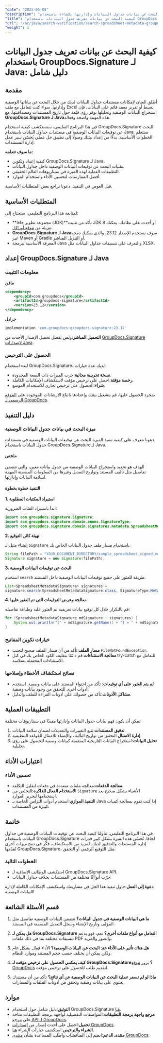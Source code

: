 ```yaml
---
"date": "2025-05-08"
"description": "تعرّف على كيفية البحث عن بيانات جداول البيانات وإدارتها بكفاءة باستخدام GroupDocs.Signature لجافا. يغطي هذا الدليل الإعداد والتنفيذ والتطبيقات العملية."
"title": "كيفية البحث عن بيانات تعريف جدول البيانات باستخدام GroupDocs.Signature لـ Java - دليل شامل"
"url": "/ar/java/search-verification/search-spreadsheet-metadata-groupdocs-signature-java/"
"weight": 1
---
```


# كيفية البحث عن بيانات تعريف جدول البيانات باستخدام GroupDocs.Signature لـ Java: دليل شامل

## مقدمة

أطلق العنان لإمكانات مستندات جداول البيانات لديك من خلال البحث عن بياناتها الوصفية وإدارتها. سواء كنت تتعامل مع ملف Excel بسيط أو تقرير معقد قائم على البيانات، فإن استخراج البيانات الوصفية وتحليلها يوفر رؤى قيّمة حول تاريخ المستندات ومصداقيتها. مع **GroupDocs.Signature لـ Java**هذه المهمة واضحة وفعالة.

في هذا البرنامج التعليمي، سنستكشف كيفية استخدام GroupDocs.Signature للبحث عن توقيعات البيانات الوصفية في مستندات جداول البيانات باستخدام Java. ستتعلم الخطوات الأساسية، بدءًا من إعداد بيئتك وصولًا إلى تطبيق حل عملي يُحسّن سير عمل إدارة المستندات.

**ما سوف تتعلمه:**
- كيفية إعداد وتكوين GroupDocs.Signature لـ Java.
- تقنيات البحث عن توقيعات البيانات الوصفية داخل جداول البيانات.
- التطبيقات العملية لهذه الميزة في سيناريوهات العالم الحقيقي.
- أفضل الممارسات لتحسين الأداء واستخدام الموارد.

قبل الغوص في التنفيذ، دعونا نراجع بعض المتطلبات الأساسية.

## المتطلبات الأساسية

لمتابعة هذا البرنامج التعليمي، ستحتاج إلى:
- **مجموعة تطوير جافا (JDK)**تأكد من تثبيت JDK 8 أو أحدث على نظامك. يمكنك تنزيله من [موقع أوراكل](https://www.oracle.com/java/technologies/javase-downloads.html).
- **GroupDocs.Signature لـ Java**سوف نستخدم الإصدار 23.12، والذي يمكنك دمجه عبر Maven أو Gradle أو التنزيل المباشر.
- المعرفة الأساسية ببرمجة Java والتعرف على تنسيقات جداول البيانات مثل XLSX.

## إعداد GroupDocs.Signature لـ Java

### معلومات التثبيت

**مافن**
```xml
<dependency>
    <groupId>com.groupdocs</groupId>
    <artifactId>groupdocs-signature</artifactId>
    <version>23.12</version>
</dependency>
```

**جرادل**
```gradle
implementation 'com.groupdocs:groupdocs-signature:23.12'
```

**التحميل المباشر**:ولمن يفضل تحميل الإصدار الأحدث من [GroupDocs.Signature لإصدارات Java](https://releases.groupdocs.com/signature/java/).

### الحصول على الترخيص

لبدء استخدام GroupDocs.Signature، لديك عدة خيارات:
- **نسخة تجريبية مجانية**:جرب الميزات ذات السعة المحدودة.
- **رخصة مؤقتة**:احصل على ترخيص مؤقت لاستكشاف الإمكانيات الكاملة.
- **شراء**:الحصول على ترخيص تجاري للاستخدام الموسع.

بمجرد الحصول عليها، قم بتشغيل بيئتك وإعدادها باتباع الإرشادات الموجودة على [الموقع الرسمي لـ GroupDocs](https://purchase.groupdocs.com/buy).

## دليل التنفيذ

### ميزة البحث في بيانات جدول البيانات الوصفية

دعونا نتعرف على كيفية تنفيذ الميزة للبحث عن توقيعات البيانات الوصفية في مستندات جدول البيانات باستخدام GroupDocs.Signature لـ Java.

#### ملخص

الهدف هو تحديد واستخراج البيانات الوصفية من جدول بيانات معين، والتي تتضمن تفاصيل مثل تأليف المستند وتواريخ التعديل وغيرها من المعلومات المضمنة المهمة لسلامة البيانات وإدارتها.

#### التنفيذ خطوة بخطوة

**1. استيراد المكتبات المطلوبة**

ابدأ باستيراد الفئات الضرورية:
```java
import com.groupdocs.signature.Signature;
import com.groupdocs.signature.domain.enums.SignatureType;
import com.groupdocs.signature.domain.signatures.metadata.SpreadsheetMetadataSignature;
```

**2. تهيئة كائن التوقيع**

إنشاء مثيل لـ `Signature` باستخدام مسار ملف جدول البيانات الخاص بك.
```java
String filePath = "YOUR_DOCUMENT_DIRECTORY/sample_spreadsheet_signed_metadata.xlsx";
Signature signature = new Signature(filePath);
```

**3. البحث عن توقيعات البيانات الوصفية**

استخدم `search` طريقة للعثور على جميع توقيعات البيانات الوصفية داخل المستند.
```java
List<SpreadsheetMetadataSignature> signatures = 
signature.search(SpreadsheetMetadataSignature.class, SignatureType.Metadata);
```

**4. معالجة وعرض التوقيعات التي تم العثور عليها**

قم بالتكرار خلال كل توقيع بيانات تعريفية تم العثور عليه وطباعة تفاصيله:
```java
for (SpreadsheetMetadataSignature mdSignature : signatures) {
    System.out.println("[" + mdSignature.getName() + "] = " + mdSignature.getValue());
}
```

### خيارات تكوين المفاتيح

- **مسار الملف**:تأكد من أن مسار الملف صحيح لتجنب `FileNotFoundException`.
- **معالجة الاستثناءات**:قم دائمًا بتغليف الكود الخاص بك في كتل try-catch للتعامل مع الاستثناءات المحتملة بسلاسة.

### نصائح استكشاف الأخطاء وإصلاحها

- **لم يتم العثور على أي توقيعات**: تأكد من احتواء المستند على بيانات وصفية. استخدم أدوات أخرى للتحقق من وجود بيانات وصفية.
- **مشاكل الأذونات**:تأكد من حصولك على أذونات القراءة للملف والدليل.

## التطبيقات العملية

يمكن أن يكون فهم بيانات جدول البيانات وإدارتها مفيدًا في سيناريوهات مختلفة:

1. **تدقيق المستندات**:تتبع التغييرات والتعديلات لضمان سلامة البيانات.
2. **إدارة الامتثال**:التحقق من تواريخ التأليف والإنشاء للامتثال للقواعد التنظيمية.
3. **تحليل البيانات**:استخراج البيانات التاريخية المضمنة كبيانات وصفية للحصول على رؤى تحليلية.

## اعتبارات الأداء

### تحسين الأداء

- **معالجة الدفعات**:معالجة ملفات متعددة في دفعات لتقليل التكلفة.
- **الاستخدام الفعال للذاكرة**:التخلص من `Signature` الأشياء بشكل صحيح بعد استخدامها لتحرير الموارد.
- **التنفيذ الموازي**:استخدم أدوات التزامن الخاصة بـ Java إذا كنت تقوم بمعالجة كميات كبيرة من المستندات.

## خاتمة

في هذا البرنامج التعليمي، تناولنا كيفية البحث عن توقيعات البيانات الوصفية في جداول البيانات باستخدام GroupDocs.Signature لجافا. تُحسّن هذه الميزة بشكل كبير قدرات إدارة المستندات والتدقيق لديك. لمزيد من الاستكشاف، فكّر في دمج ميزات أخرى تُقدّمها GroupDocs.Signature، مثل التوقيع الرقمي أو التحقق.

### الخطوات التالية

- استكشف الوظائف الإضافية لـ GroupDocs.Signature API.
- جرّب أنواعًا مختلفة من المستندات بخلاف جداول البيانات.

**دعوة إلى العمل**:حاول تنفيذ هذا الحل في مشاريعك واستكشف الإمكانات الكاملة لإدارة البيانات الوصفية!

## قسم الأسئلة الشائعة

1. **ما هي البيانات الوصفية في جدول البيانات؟**
   تتضمن البيانات الوصفية تفاصيل مثل المؤلف وتاريخ الإنشاء وسجل التعديل المضمنة في المستند.

2. **هل يمكن لـ GroupDocs.Signature التعامل مع أنواع ملفات أخرى؟**
   نعم، فهو يدعم تنسيقات مختلفة بما في ذلك ملفات PDF والصور والمزيد.

3. **هل هناك تأثير على الأداء عند البحث عن البيانات الوصفية؟**
   الأداء فعال بشكل عام ولكن يمكن أن يختلف حسب حجم المستند وموارد النظام.

4. **كيف يمكنني الحصول على ترخيص مؤقت لـ GroupDocs.Signature؟**
   يزور [موقع GroupDocs](https://purchase.groupdocs.com/temporary-license/) لتقديم طلب للحصول على ترخيص مؤقت.

5. **ماذا لو لم تسفر عملية البحث عن البيانات الوصفية عن أي نتائج؟**
   تأكد من أن مستندك يحتوي على بيانات وصفية وتحقق من أذونات الملفات والمسارات.

## موارد

- **التوثيق**:دليل شامل حول استخدام GroupDocs.Signature [هنا](https://docs.groupdocs.com/signature/java/).
- **مرجع واجهة برمجة التطبيقات**:المواصفات التفصيلية لواجهة برمجة التطبيقات متاحة على [مرجع API لـ GroupDocs](https://reference.groupdocs.com/signature/java/).
- **تحميل**:احصل على أحدث إصدار من [إصدارات GroupDocs](https://releases.groupdocs.com/signature/java/).
- **الشراء والترخيص**:استكشف خيارات الشراء [هنا](https://purchase.groupdocs.com/buy).
- **منتدى الدعم**:انضم إلى المناقشات واطلب المساعدة بشأن [منتدى GroupDocs](https://forum.groupdocs.com/c/signature/).